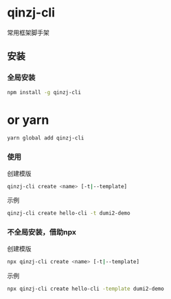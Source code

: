 # qinzj-cli
常用框架脚手架

## 安装

### 全局安装
```bash
npm install -g qinzj-cli
```
# or yarn
```bash
yarn global add qinzj-cli
```

### 使用
创建模版
```bash
qinzj-cli create <name> [-t|--template]
```
示例
```bash
qinzj-cli create hello-cli -t dumi2-demo
```

### 不全局安装，借助npx
创建模版
```bash
npx qinzj-cli create <name> [-t|--template]
```
示例
```bash
npx qinzj-cli create hello-cli -template dumi2-demo
```